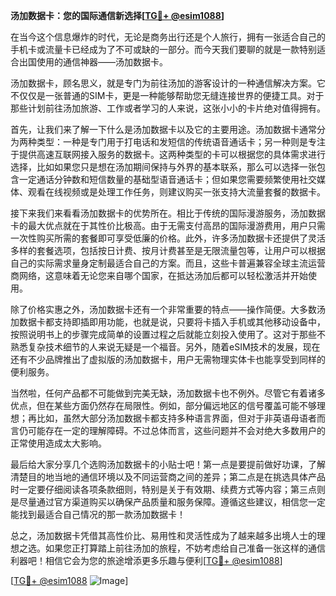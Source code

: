 **汤加数据卡：您的国际通信新选择[[TG💪+ @esim1088](https://t.me/s/esim1088)]**

在当今这个信息爆炸的时代，无论是商务出行还是个人旅行，拥有一张适合自己的手机卡或流量卡已经成为了不可或缺的一部分。而今天我们要聊的就是一款特别适合出国使用的通信神器——汤加数据卡。

汤加数据卡，顾名思义，就是专门为前往汤加的游客设计的一种通信解决方案。它不仅仅是一张普通的SIM卡，更是一种能够帮助您无缝连接世界的便捷工具。对于那些计划前往汤加旅游、工作或者学习的人来说，这张小小的卡片绝对值得拥有。

首先，让我们来了解一下什么是汤加数据卡以及它的主要用途。汤加数据卡通常分为两种类型：一种是专门用于打电话和发短信的传统语音通话卡；另一种则是专注于提供高速互联网接入服务的数据卡。这两种类型的卡可以根据您的具体需求进行选择，比如如果您只是想在汤加期间保持与外界的基本联系，那么可以选择一张包含一定通话分钟数和短信数量的基础型语音通话卡；但如果您需要频繁使用社交媒体、观看在线视频或是处理工作任务，则建议购买一张支持大流量套餐的数据卡。

接下来我们来看看汤加数据卡的优势所在。相比于传统的国际漫游服务，汤加数据卡的最大优点就在于其性价比极高。由于无需支付高昂的国际漫游费用，用户只需一次性购买所需的套餐即可享受低廉的价格。此外，许多汤加数据卡还提供了灵活多样的套餐选项，包括按日计费、按月计费甚至是无限流量包等，让用户可以根据自己的实际需求量身定制最适合自己的方案。而且，这些卡普遍兼容全球主流运营商网络，这意味着无论您来自哪个国家，在抵达汤加后都可以轻松激活并开始使用。

除了价格实惠之外，汤加数据卡还有一个非常重要的特点——操作简便。大多数汤加数据卡都支持即插即用功能，也就是说，只要将卡插入手机或其他移动设备中，按照说明书上的步骤完成简单的设置过程之后就能立刻投入使用了。这对于那些不熟悉复杂技术细节的人来说无疑是一个福音。另外，随着eSIM技术的发展，现在还有不少品牌推出了虚拟版的汤加数据卡，用户无需物理实体卡也能享受到同样的便利服务。

当然啦，任何产品都不可能做到完美无缺，汤加数据卡也不例外。尽管它有着诸多优点，但在某些方面仍然存在局限性。例如，部分偏远地区的信号覆盖可能不够理想；再比如，虽然大部分汤加数据卡都支持多种语言界面，但对于非英语母语者而言仍可能存在一定的理解障碍。不过总体而言，这些问题并不会对绝大多数用户的正常使用造成太大影响。

最后给大家分享几个选购汤加数据卡的小贴士吧！第一点是要提前做好功课，了解清楚目的地当地的通信环境以及不同运营商之间的差异；第二点是在挑选具体产品时一定要仔细阅读各项条款细则，特别是关于有效期、续费方式等内容；第三点则是尽量通过官方渠道购买以确保产品质量和服务保障。遵循这些建议，相信您一定能找到最适合自己情况的那一款汤加数据卡！

总之，汤加数据卡凭借其高性价比、易用性和灵活性成为了越来越多出境人士的理想之选。如果您正打算踏上前往汤加的旅程，不妨考虑给自己准备一张这样的通信利器吧！相信它会为您的旅途增添更多乐趣与便利[[TG💪+ @esim1088](https://t.me/s/esim1088)] 

[[TG💪+ @esim1088](https://t.me/s/esim1088) ![Image](https://i.postimg.cc/4NQfJmqS/Snipaste-2025-05-13-00-14-12.png)]